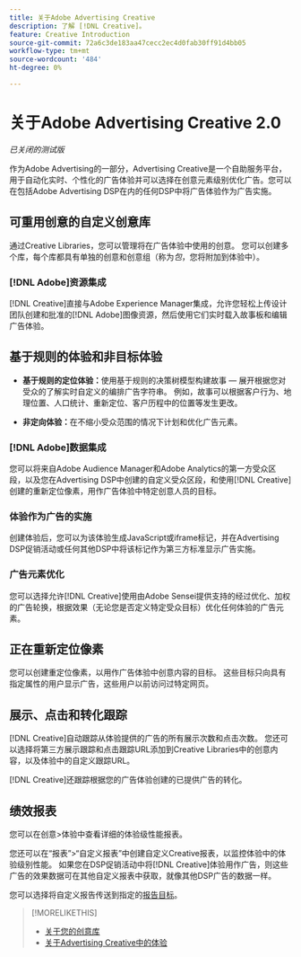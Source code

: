 ```yaml
---
title: 关于Adobe Advertising Creative
description: 了解 [!DNL Creative]。
feature: Creative Introduction
source-git-commit: 72a6c3de183aa47cecc2ec4d0fab30ff91d4bb05
workflow-type: tm+mt
source-wordcount: '484'
ht-degree: 0%

---
```


# 关于Adobe Advertising Creative 2.0

*已关闭的测试版*

<!-- verify all and rewrite to include new stuff -->

作为Adobe Advertising的一部分，Advertising Creative是一个自助服务平台，用于自动化实时、个性化的广告体验并可以选择在创意元素级别优化广告。<!-- Verify -->您可以在包括Adobe Advertising DSP在内的任何DSP中将广告体验作为广告实施。

## 可重用创意的自定义创意库

通过Creative Libraries，您可以管理将在广告体验中使用的创意。 您可以创建多个库，每个库都具有单独的创意和创意组（称为&#x200B;*包*，您将附加到体验中）。

### [!DNL Adobe]资源集成

[!DNL Creative]直接与Adobe Experience Manager集成，允许您轻松上传设计团队创建和批准的[!DNL Adobe]图像资源，然后使用它们实时载入故事板和编辑广告体验。

## 基于规则的体验和非目标体验

* **基于规则的定位体验：**&#x200B;使用基于规则的决策树模型构建故事 — 展开根据您对受众的了解实时自定义的编排广告字符串。 例如，故事可以根据客户行为、地理位置、人口统计、重新定位、客户历程中的位置等发生更改。

* **非定向体验：**&#x200B;在不缩小受众范围的情况下计划和优化广告元素。

### [!DNL Adobe]数据集成

您可以将来自Adobe Audience Manager和Adobe Analytics的第一方受众区段，以及您在Advertising DSP中创建的自定义受众区段，和使用[!DNL Creative]创建的重新定位像素，用作广告体验中特定创意人员的目标。<!-- Advertiser should be able to target all segments that are available in DSP for targeting -->

### 体验作为广告的实施

创建体验后，您可以为该体验生成JavaScript或iframe标记，并在Advertising DSP促销活动或任何其他DSP中将该标记作为第三方标准显示广告实施。<!-- Will add video and other ad formats; not sure if they'll be available for both standard and dynamic ads. -->

### 广告元素优化

您可以选择允许[!DNL Creative]使用由Adobe Sensei提供支持的经过优化、加权的广告轮换，根据效果（无论您是否定义特定受众目标）优化任何体验的广告元素。

<!--
[!DNL Creative] serves first-party ads and triggers third-party ads for the experience based on the specified targeting (when applicable), scheduling, ad rotation, and optimization goal options 
-->

## 正在重新定位像素

您可以创建重定位像素，以用作广告体验中创意内容的目标。 这些目标只向具有指定属性的用户显示广告，这些用户以前访问过特定网页。

## 展示、点击和转化跟踪

[!DNL Creative]自动跟踪从体验提供的广告的所有展示次数和点击次数。 您还可以选择将第三方展示跟踪和点击跟踪URL添加到Creative Libraries中的创意内容，以及体验中的自定义跟踪URL。

[!DNL Creative]还跟踪根据您的广告体验创建的已提供广告的转化。<!-- Verify wording; anything important to add here? We do track them for all users, right? Or is it optional?  -->

<!--
 [Don't need to mention] When an ad is served, the DSP that buys the ad first tracks the impression, and then passes the impression information to [!DNL Creative]. [!DNL Creative] first tracks a click on an ad, and it then passes the click information
to the DSP.
-->

## 绩效报表

您可以在创意>体验中查看详细的体验级性能报表。

您还可以在“报表”>“自定义报表”中创建自定义Creative报表，以监控体验中的体验级别性能。 如果您在DSP促销活动中将[!DNL Creative]体验用作广告，则这些广告的效果数据可在其他自定义报表中获取，就像其他DSP广告的数据一样。<!-- Verify that [!DNL Creative] users have access to ALL other reports. -->

您可以选择将自定义报告传送到指定的[报告目标](/help/dsp/reports/report-destinations/report-destination-about.md)。

<!--
>* [Overview of implementing Adobe Advertising Creative](/help/creative/introduction/implementation-overview.md)
>* [How the user interface is organized](/help/creative/introduction/ui.md)
-->

>[!MORELIKETHIS]
>
>* [关于您的创意库](/help/creative/creative-libraries/creative-libraries-about.md)
>* [关于Advertising Creative中的体验](/help/creative/experiences/experience-about.md)
